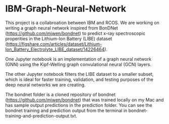 # IBM-Graph-Neural-Network

This project is a collabroation between IBM and RCOS. We are working on writing a graph neural network inspired from BonDNet (https://github.com/mjwen/bondnet) to predict x-ray spectroscopic properities in the Lithium-Ion Battery (LIBE) dataset (https://figshare.com/articles/dataset/Lithium-Ion_Battery_Electrolyte_LIBE_dataset/14226464).

One Jupyter notebook is an implementation of a graph neural network (GNN) using the Kipf-Welling graph convulational neural (GCN) layers. 

The other Jupyter notebook filters the LIBE dataset to a smaller subset, which is ideal for faster training, validation, and testing purposes of the deep neural networks we are creating.

The bondnet folder is a cloned repository of bondnet (https://github.com/mjwen/bondnet) that was trained locally on my Mac and has sample output predictions in the prediction folder. You can see the bondnet training and prediction output from the terminal in bondnet-training-and-prediction-output.txt.
